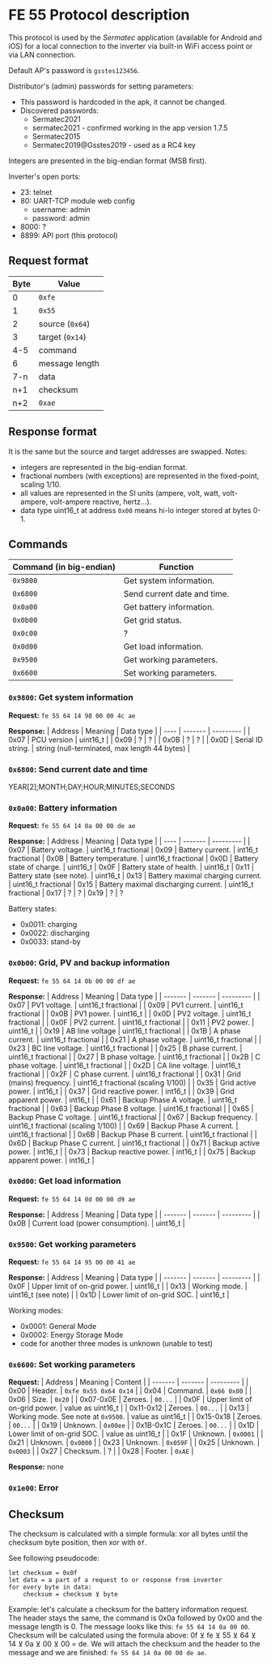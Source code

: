 # FE 55 Protocol description
This protocol is used by the *Sermatec* application (available for Android and iOS) for a local connection to the inverter via built-in WiFi access point or via LAN connection.

Default AP's password is `gsstes123456`.

Distributor's (admin) passwords for setting parameters:
- This password is hardcoded in the apk, it cannot be changed.
- Discovered passwords:
    - Sermatec2021
    - sermatec2021 - confirmed working in the app version 1.7.5
    - Sermatec2015
    - Sermatec2019@Gsstes2019 - used as a RC4 key

Integers are presented in the big-endian format (MSB first).

Inverter's open ports:
- 23: telnet
- 80: UART-TCP module web config
    - username: admin
    - password: admin
- 8000: ?
- 8899: API port (this protocol)

## Request format
| Byte | Value |
| ---- | ----- |
| 0    | `0xfe`  |
| 1    | `0x55`  |
| 2    | source (`0x64`) |
| 3    | target (`0x14`) |
| 4-5  | command |
| 6    | message length |
| 7-n  | data |
| n+1  | checksum |
| n+2  | `0xae` |

## Response format
It is the same but the source and target addresses are swapped.
Notes: 
- integers are represented in the big-endian format.
- fractional numbers (with exceptions) are represented in the fixed-point, scaling 1/10.
- all values are represented in the SI units (ampere, volt, watt, volt-ampere, volt-ampere reactive, hertz...).
- data type uint16_t at address `0x00` means hi-lo integer stored at bytes 0-1.

## Commands
| Command (in big-endian) | Function |
| ----------------------- | -------- |
| `0x9800`                | Get system information.
| `0x6800`                | Send current date and time. |
| `0x0a00` | Get battery information. |
| `0x0b00` | Get grid status. |
| `0x0c00` | ? |
| `0x0d00` | Get load information. |
| `0x9500` | Get working parameters. |
| `0x6600` | Set working parameters. |

### **`0x9800`: Get system information**
**Request:** `fe 55 64 14 98 00 00 4c ae`

**Response:**
| Address | Meaning | Data type |
| ----    | ------- | --------- |
| 0x07 | PCU version | uint16_t |
| 0x09 | ? | ? |
| 0x0B | ? | ? |
| 0x0D | Serial ID string. | string (null-terminated, max length 44 bytes) |

### **`0x6800`: Send current date and time**
YEAR[2];MONTH;DAY;HOUR;MINUTES;SECONDS

### **`0x0a00`: Battery information**
**Request:** `fe 55 64 14 0a 00 00 de ae`

**Response:**
| Address | Meaning | Data type |
| ---- | ------- | --------- |
| 0x07 | Battery voltage. | uint16_t fractional
| 0x09 | Battery current. | int16_t fractional
| 0x0B | Battery temperature. | uint16_t fractional
| 0x0D | Battery state of charge. | uint16_t
| 0x0F | Battery state of health. | uint16_t
| 0x11 | Battery state (see note). | uint16_t
| 0x13 | Battery maximal charging current. | uint16_t fractional
| 0x15 | Battery maximal discharging current. | uint16_t fractional
| 0x17 | ? | ?
| 0x19 | ? | ?

Battery states:
- 0x0011: charging
- 0x0022: discharging
- 0x0033: stand-by

### **`0x0b00`: Grid, PV and backup information**
**Request:** `fe 55 64 14 0b 00 00 df ae`

**Response:**
| Address | Meaning | Data type |
| ------- | ------- | --------- |
| 0x07 | PV1 voltage. | uint16_t fractional |
| 0x09 | PV1 current. | uint16_t fractional |
| 0x0B | PV1 power. | uint16_t |
| 0x0D | PV2 voltage. | uint16_t fractional |
| 0x0F | PV2 current. | uint16_t fractional |
| 0x11 | PV2 power. | uint16_t |
| 0x19 | AB line voltage | uint16_t fractional |
| 0x1B | A phase current. | uint16_t fractional |
| 0x21 | A phase voltage. | uint16_t fractional |
| 0x23 | BC line voltage. | uint16_t fractional |
| 0x25 | B phase current. | uint16_t fractional |
| 0x27 | B phase voltage. | uint16_t fractional |
| 0x2B | C phase voltage. | uint16_t fractional |
| 0x2D | CA line voltage. | uint16_t fractional |
| 0x2F | C phase current. | uint16_t fractional |
| 0x31 | Grid (mains) frequency. | uint16_t fractional (scaling 1/100) |
| 0x35 | Grid active power. | int16_t |
| 0x37 | Grid reactive power. | int16_t |
| 0x39 | Grid apparent power. | int16_t |
| 0x61 | Backup Phase A voltage. | uint16_t fractional |
| 0x63 | Backup Phase B voltage. | uint16_t fractional |
| 0x65 | Backup Phase C voltage. | uint16_t fractional |
| 0x67 | Backup frequency. | uint16_t fractional (scaling 1/100) |
| 0x69 | Backup Phase A current. | uint16_t fractional |
| 0x6B | Backup Phase B current. | uint16_t fractional |
| 0x6D | Backup Phase C current. | uint16_t fractional |
| 0x71 | Backup active power. | int16_t |
| 0x73 | Backup reactive power. | int16_t |
| 0x75 | Backup apparent power. | int16_t |

### **`0x0d00`: Get load information**
**Request:** `fe 55 64 14 0d 00 00 d9 ae`

**Response:**
| Address | Meaning | Data type |
| ------- | ------- | --------- |
| 0x0B | Current load (power consumption). | uint16_t |

### **`0x9500`: Get working parameters**
**Request:** `fe 55 64 14 95 00 00 41 ae`

**Response:**
| Address | Meaning | Data type |
| ------- | ------- | --------- |
| 0x0F | Upper limit of on-grid power. | uint16_t |
| 0x13 | Working mode. | uint16_t (see note) |
| 0x1D | Lower limit of on-grid SOC. | uint16_t |

Working modes:
- 0x0001: General Mode
- 0x0002: Energy Storage Mode
- code for another three modes is unknown (unable to test)

### **`0x6600`: Set working parameters**
**Request:**
| Address | Meaning | Content |
| ------- | ------- | --------- |
| 0x00 | Header. | `0xfe 0x55 0x64 0x14` |
| 0x04 | Command. | `0x66 0x00` |
| 0x06 | Size. | `0x20` |
| 0x07-0x0E | Zeroes. | `00...` |
| 0x0F | Upper limit of on-grid power. | value as uint16_t |
| 0x11-0x12 | Zeroes. | `00...` |
| 0x13 | Working mode. See note at `0x9500`. | value as uint16_t |
| 0x15-0x18 | Zeroes. | `00...` |
| 0x19 | Unknown. | `0x00ee` |
| 0x1B-0x1C | Zeroes. | `00...` |
| 0x1D | Lower limit of on-grid SOC. | value as uint16_t |
| 0x1F | Unknown. | `0x0001` |
| 0x21 | Unknown. | `0x0000` |
| 0x23 | Unknown. | `0x059F` |
| 0x25 | Unknown. | `0x0003` |
| 0x27 | Checksum. | ? |
| 0x28 | Footer. | `0xAE` |

**Response:** none

### **`0x1e00`: Error**

## Checksum
The checksum is calculated with a simple formula: xor all bytes until the checksum byte position, then xor with `0f`.

See following pseudocode:
```
let checksum = 0x0f
let data = a part of a request to or response from inverter
for every byte in data:
    checksum = checksum ⊻ byte
```

Example: let's calculate a checksum for the battery information request. The header stays the same, the command is 0x0a followed by 0x00 and the message length is 0. The message looks like this: `fe 55 64 14 0a 00 00`. Checksum will be calculated using the formula above: 0f ⊻ fe ⊻ 55 ⊻ 64 ⊻ 14 ⊻ 0a ⊻ 00 ⊻ 00 = de. We will attach the checksum and the header to the message and we are finished: `fe 55 64 14 0a 00 00 de ae`.